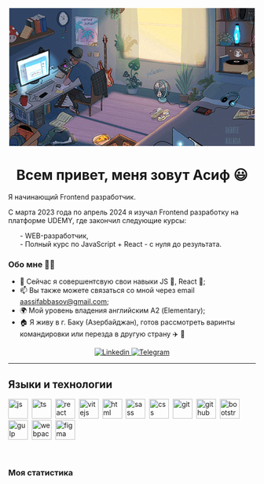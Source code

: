 <div align="center" width=100%>
	<img src="assets/pc.gif" alt="">
</div>

<div id="header" align="center">
	<h1>Всем привет, меня зовут Асиф &#128515;</h1>
</div>
<div>
	<p>Я начинающий Frontend разработчик.</p>	
	<p>С марта 2023 года по апрель 2024 я изучал Frontend разработку на платформе UDEMY, где закончил следующие курсы:
		<ul style="list-style-type: none;">
			<li>- WEB-разработчик, </li>
			<li>- Полный курс по JavaScript + React - с нуля до результата.</li>
		</ul>
	</p>
</div>

### Обо мне :technologist:
- 🌱 Сейчас я совершентсвую свои навыки JS :orange_book:, React :blue_book:;
- 📫 Вы также можете связаться со мной через email aassifabbasov@gmail.com;
- 🌍 Мой уровень владения английским А2 (Elementary);
- :house: Я живу в г. Баку (Азербайджан), готов рассмотреть варинты командировки или перезда в другую страну :airplane: :luggage:
<div id="socials" align="center">
	<a href="https://www.linkedin.com/in/asif-abbasov-86a838296/">
		<img src="https://img.shields.io/badge/LinkedIn-blue?style=for-the-badge&logo=likedin&logoColor=write" alt="Linkedin">
	</a>
	<a href="https://t.me/@Zass_Massa">
		<img src="https://img.shields.io/badge/Telegram-blue?style=for-the-badge&logo=telegram&logoColor=write" alt="Telegram">
	</a>
</div>

---

## Языки и технологии

<img src="https://cdn.jsdelivr.net/gh/devicons/devicon/icons/javascript/javascript-original.svg" title="js" width="40" height="40"/>&nbsp;
<img src="https://cdn.jsdelivr.net/gh/devicons/devicon@latest/icons/typescript/typescript-original.svg" title="ts" width="40" height="40"/>&nbsp;
<img src="https://cdn.jsdelivr.net/gh/devicons/devicon/icons/react/react-original.svg" title="react" width="40" height="40"/>&nbsp;
<img src="https://cdn.jsdelivr.net/gh/devicons/devicon@latest/icons/vitejs/vitejs-original.svg" title="vitejs" width="40" height="40"/>&nbsp;
<img src="https://cdn.jsdelivr.net/gh/devicons/devicon/icons/html5/html5-original.svg" title="html" width="40" height="40"/>&nbsp;
<img src="https://cdn.jsdelivr.net/gh/devicons/devicon/icons/css3/css3-original.svg" title="sass" width="40" height="40"/>&nbsp;
<img src="https://cdn.jsdelivr.net/gh/devicons/devicon@latest/icons/sass/sass-original.svg" title="css" width="40" height="40"/>&nbsp;
<img src="https://cdn.jsdelivr.net/gh/devicons/devicon/icons/git/git-plain.svg" title="git" width="40" height="40"/>&nbsp;
<img src="https://cdn.jsdelivr.net/gh/devicons/devicon@latest/icons/github/github-original.svg" title="github" width="40" height="40"/>&nbsp;
<img src="https://cdn.jsdelivr.net/gh/devicons/devicon/icons/bootstrap/bootstrap-plain.svg" title="bootstrap" width="40" height="40"/>&nbsp;
<img src="https://cdn.jsdelivr.net/gh/devicons/devicon@latest/icons/gulp/gulp-plain.svg" title="gulp" width="40" height="40"/>&nbsp;
<img src="https://cdn.jsdelivr.net/gh/devicons/devicon@latest/icons/webpack/webpack-original.svg" title="webpack" width="40" height="40"/>&nbsp;
<img src="https://cdn.jsdelivr.net/gh/devicons/devicon@latest/icons/figma/figma-original.svg" title="figma" width="40" height="40"/>&nbsp;

<br/>

### Моя статистика

<div id="stat" align="center">
	<img src="http://github-profile-summary-cards.vercel.app/api/cards/profile-details?username=Asif-jun&theme=algolia" alt="">
	<img src="http://github-profile-summary-cards.vercel.app/api/cards/repos-per-language?username=Asif-jun&theme=algolia" alt="">
	<img src="http://github-profile-summary-cards.vercel.app/api/cards/most-commit-language?username=Asif-jun&theme=algolia" alt="">
	<img src="http://github-profile-summary-cards.vercel.app/api/cards/stats?username=Asif-jun&theme=algolia" alt="">
	<img src="http://github-profile-summary-cards.vercel.app/api/cards/productive-time?username=Asif-jun&theme=algolia&utcOffset=8" alt="">
</div>



